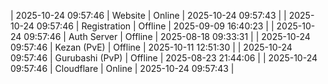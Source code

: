 | 2025-10-24 09:57:46 | Website | Online | 2025-10-24 09:57:43 |
| 2025-10-24 09:57:46 | Registration | Offline | 2025-09-09 16:40:23 |
| 2025-10-24 09:57:46 | Auth Server | Offline | 2025-08-18 09:33:31 |
| 2025-10-24 09:57:46 | Kezan (PvE) | Offline | 2025-10-11 12:51:30 |
| 2025-10-24 09:57:46 | Gurubashi (PvP) | Offline | 2025-08-23 21:44:06 |
| 2025-10-24 09:57:46 | Cloudflare | Online | 2025-10-24 09:57:43 |
